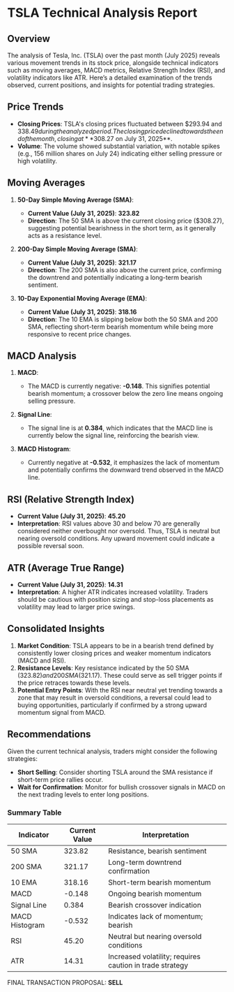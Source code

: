 # TSLA Technical Analysis Report

## Overview

The analysis of Tesla, Inc. (TSLA) over the past month (July 2025) reveals various movement trends in its stock price, alongside technical indicators such as moving averages, MACD metrics, Relative Strength Index (RSI), and volatility indicators like ATR. Here’s a detailed examination of the trends observed, current positions, and insights for potential trading strategies.

## Price Trends

- **Closing Prices**: TSLA's closing prices fluctuated between $293.94 and $338.49 during the analyzed period. The closing price declined towards the end of the month, closing at **$308.27 on July 31, 2025**.
- **Volume**: The volume showed substantial variation, with notable spikes (e.g., 156 million shares on July 24) indicating either selling pressure or high volatility.

## Moving Averages

1. **50-Day Simple Moving Average (SMA)**:
   - **Current Value (July 31, 2025)**: **323.82**
   - **Direction**: The 50 SMA is above the current closing price ($308.27), suggesting potential bearishness in the short term, as it generally acts as a resistance level.

2. **200-Day Simple Moving Average (SMA)**:
   - **Current Value (July 31, 2025)**: **321.17**
   - **Direction**: The 200 SMA is also above the current price, confirming the downtrend and potentially indicating a long-term bearish sentiment.

3. **10-Day Exponential Moving Average (EMA)**:
   - **Current Value (July 31, 2025)**: **318.16**
   - **Direction**: The 10 EMA is slipping below both the 50 SMA and 200 SMA, reflecting short-term bearish momentum while being more responsive to recent price changes.

## MACD Analysis

1. **MACD**:
   - The MACD is currently negative: **-0.148**. This signifies potential bearish momentum; a crossover below the zero line means ongoing selling pressure.
   
2. **Signal Line**:
   - The signal line is at **0.384**, which indicates that the MACD line is currently below the signal line, reinforcing the bearish view.

3. **MACD Histogram**:
   - Currently negative at **-0.532**, it emphasizes the lack of momentum and potentially confirms the downward trend observed in the MACD line.

## RSI (Relative Strength Index)

- **Current Value (July 31, 2025)**: **45.20**
- **Interpretation**: RSI values above 30 and below 70 are generally considered neither overbought nor oversold. Thus, TSLA is neutral but nearing oversold conditions. Any upward movement could indicate a possible reversal soon.

## ATR (Average True Range)

- **Current Value (July 31, 2025)**: **14.31**
- **Interpretation**: A higher ATR indicates increased volatility. Traders should be cautious with position sizing and stop-loss placements as volatility may lead to larger price swings.

## Consolidated Insights

1. **Market Condition**: TSLA appears to be in a bearish trend defined by consistently lower closing prices and weaker momentum indicators (MACD and RSI).
2. **Resistance Levels**: Key resistance indicated by the 50 SMA ($323.82) and 200 SMA ($321.17). These could serve as sell trigger points if the price retraces towards these levels.
3. **Potential Entry Points**: With the RSI near neutral yet trending towards a zone that may result in oversold conditions, a reversal could lead to buying opportunities, particularly if confirmed by a strong upward momentum signal from MACD.

## Recommendations

Given the current technical analysis, traders might consider the following strategies:

- **Short Selling**: Consider shorting TSLA around the SMA resistance if short-term price rallies occur.
- **Wait for Confirmation**: Monitor for bullish crossover signals in MACD on the next trading levels to enter long positions.

### Summary Table

| Indicator      | Current Value | Interpretation                                            |
|----------------|---------------|----------------------------------------------------------|
| 50 SMA         | 323.82        | Resistance, bearish sentiment                             |
| 200 SMA        | 321.17        | Long-term downtrend confirmation                          |
| 10 EMA         | 318.16        | Short-term bearish momentum                               |
| MACD           | -0.148        | Ongoing bearish momentum                                  |
| Signal Line    | 0.384         | Bearish crossover indication                              |
| MACD Histogram  | -0.532       | Indicates lack of momentum; bearish                      |
| RSI            | 45.20         | Neutral but nearing oversold conditions                   |
| ATR            | 14.31         | Increased volatility; requires caution in trade strategy  |

FINAL TRANSACTION PROPOSAL: **SELL**
